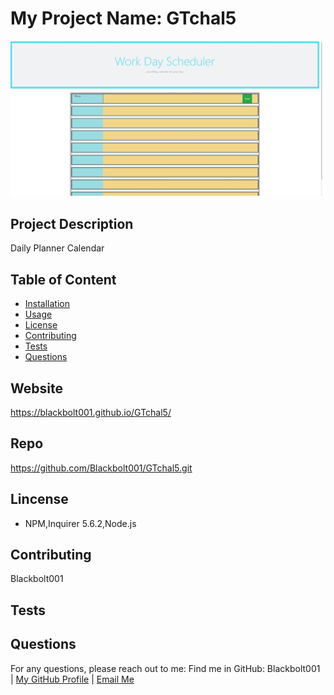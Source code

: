 
# My Project Name: GTchal5

![alt text](./assets/images/GTchal5image.jpg)
## Project Description
Daily Planner Calendar
## Table of Content
* [Installation](#installation) 
* [Usage](#Usage)
* [License](#License)
* [Contributing](#Contributing)
* [Tests](#Tests)
* [Questions](#Questions)
    
## Website
https://blackbolt001.github.io/GTchal5/
## Repo
https://github.com/Blackbolt001/GTchal5.git
## Lincense
* NPM,Inquirer 5.6.2,Node.js
## Contributing
Blackbolt001
## Tests

## Questions
For any questions, please reach out to me:
    Find me in GitHub: Blackbolt001 | [My GitHub Profile](https://github.com/Blackbolt001) | [Email Me](jgossett73@gmail.com)
